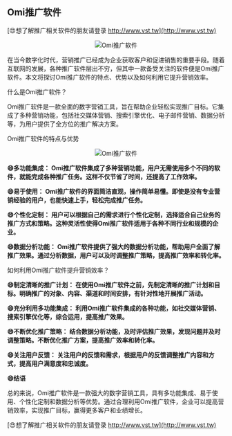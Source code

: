## **Omi推广软件**

[😍想了解推广相关软件的朋友请登录 http://www.vst.tw](http://www.vst.tw)

 <center><img src="https://vst.tw/MP4/tuiguang/png/1.png" alt="Omi推广软件"></center>

在当今数字化时代，营销推广已经成为企业获取客户和促进销售的重要手段。随着互联网的发展，各种推广软件层出不穷，但其中一款备受关注的软件便是Omi推广软件。本文将探讨Omi推广软件的特点、优势以及如何利用它提升营销效率。

什么是Omi推广软件？

Omi推广软件是一款全面的数字营销工具，旨在帮助企业轻松实现推广目标。它集成了多种营销功能，包括社交媒体营销、搜索引擎优化、电子邮件营销、数据分析等，为用户提供了全方位的推广解决方案。

Omi推广软件的特点与优势

 <center><img src="https://vst.tw/MP4/tuiguang/png/6.png" alt="Omi推广软件"></center>

**😄多功能集成： Omi推广软件集成了多种营销功能，用户无需使用多个不同的软件，就能完成各种推广任务。这样不仅节省了时间，还提高了工作效率。**

**😄易于使用： Omi推广软件的界面简洁直观，操作简单易懂。即使是没有专业营销经验的用户，也能快速上手，轻松完成推广任务。**

**😄个性化定制： 用户可以根据自己的需求进行个性化定制，选择适合自己业务的推广方式和策略。这种灵活性使得Omi推广软件适用于各种不同行业和规模的企业。**

**😄数据分析功能： Omi推广软件提供了强大的数据分析功能，帮助用户全面了解推广效果。通过分析数据，用户可以及时调整推广策略，提高推广效率和转化率。**

如何利用Omi推广软件提升营销效率？

**😄制定清晰的推广计划： 在使用Omi推广软件之前，先制定清晰的推广计划和目标。明确推广的对象、内容、渠道和时间安排，有针对性地开展推广活动。**

**😄充分利用多功能集成： 利用Omi推广软件集成的各种功能，如社交媒体营销、搜索引擎优化等，综合运用，提高推广效果。**

**😄不断优化推广策略： 结合数据分析功能，及时评估推广效果，发现问题并及时调整策略。不断优化推广方案，提高推广效率和转化率。**

**😄关注用户反馈： 关注用户的反馈和需求，根据用户的反馈调整推广内容和方式，提高用户满意度和忠诚度。**

**😄结语**

总的来说，Omi推广软件是一款强大的数字营销工具，具有多功能集成、易于使用、个性化定制和数据分析等优势。通过合理利用Omi推广软件，企业可以提高营销效率，实现推广目标，赢得更多客户和业绩增长。

[😍想了解推广相关软件的朋友请登录 http://www.vst.tw](http://www.vst.tw)



